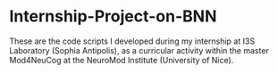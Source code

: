 # Internship-Project-on-BNN
These are the code scripts I developed during my internship at I3S Laboratory (Sophia Antipolis), as a curricular activity within the master Mod4NeuCog at the NeuroMod Institute (University of Nice). 
